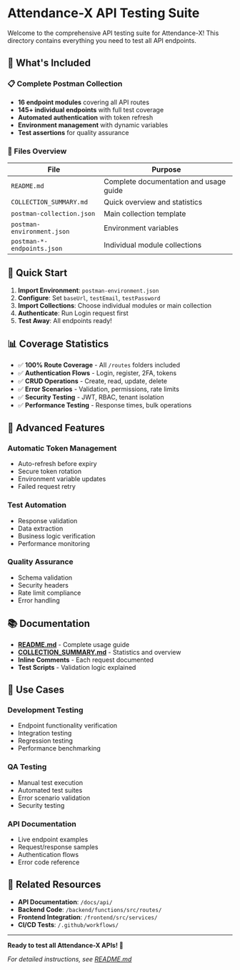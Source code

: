 # Attendance-X API Testing Suite

Welcome to the comprehensive API testing suite for Attendance-X! This directory contains everything you need to test all API endpoints.

## 🎯 What's Included

### 📋 Complete Postman Collection
- **16 endpoint modules** covering all API routes
- **145+ individual endpoints** with full test coverage
- **Automated authentication** with token refresh
- **Environment management** with dynamic variables
- **Test assertions** for quality assurance

### 📁 Files Overview

| File | Purpose |
|---|---|
| `README.md` | Complete documentation and usage guide |
| `COLLECTION_SUMMARY.md` | Quick overview and statistics |
| `postman-collection.json` | Main collection template |
| `postman-environment.json` | Environment variables |
| `postman-*-endpoints.json` | Individual module collections |

## 🚀 Quick Start

1. **Import Environment**: `postman-environment.json`
2. **Configure**: Set `baseUrl`, `testEmail`, `testPassword`
3. **Import Collections**: Choose individual modules or main collection
4. **Authenticate**: Run Login request first
5. **Test Away**: All endpoints ready!

## 📊 Coverage Statistics

- ✅ **100% Route Coverage** - All `/routes` folders included
- ✅ **Authentication Flows** - Login, register, 2FA, tokens
- ✅ **CRUD Operations** - Create, read, update, delete
- ✅ **Error Scenarios** - Validation, permissions, rate limits
- ✅ **Security Testing** - JWT, RBAC, tenant isolation
- ✅ **Performance Testing** - Response times, bulk operations

## 🔧 Advanced Features

### Automatic Token Management
- Auto-refresh before expiry
- Secure token rotation
- Environment variable updates
- Failed request retry

### Test Automation
- Response validation
- Data extraction
- Business logic verification
- Performance monitoring

### Quality Assurance
- Schema validation
- Security headers
- Rate limit compliance
- Error handling

## 📚 Documentation

- **[README.md](./README.md)** - Complete usage guide
- **[COLLECTION_SUMMARY.md](./COLLECTION_SUMMARY.md)** - Statistics and overview
- **Inline Comments** - Each request documented
- **Test Scripts** - Validation logic explained

## 🎯 Use Cases

### Development Testing
- Endpoint functionality verification
- Integration testing
- Regression testing
- Performance benchmarking

### QA Testing
- Manual test execution
- Automated test suites
- Error scenario validation
- Security testing

### API Documentation
- Live endpoint examples
- Request/response samples
- Authentication flows
- Error code reference

## 🔗 Related Resources

- **API Documentation**: `/docs/api/`
- **Backend Code**: `/backend/functions/src/routes/`
- **Frontend Integration**: `/frontend/src/services/`
- **CI/CD Tests**: `/.github/workflows/`

---

**Ready to test all Attendance-X APIs! 🚀**

*For detailed instructions, see [README.md](./README.md)*